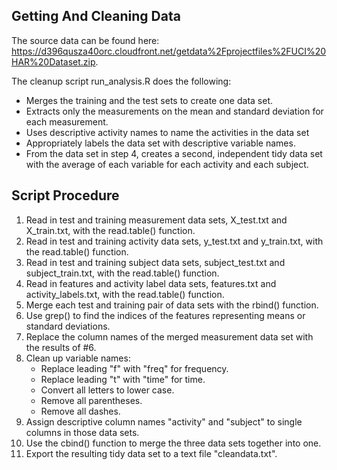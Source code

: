 ## Getting And Cleaning Data

The source data can be found here: https://d396qusza40orc.cloudfront.net/getdata%2Fprojectfiles%2FUCI%20HAR%20Dataset.zip.

The cleanup script run_analysis.R does the following:
- Merges the training and the test sets to create one data set.
- Extracts only the measurements on the mean and standard deviation for each measurement.
- Uses descriptive activity names to name the activities in the data set
- Appropriately labels the data set with descriptive variable names.
- From the data set in step 4, creates a second, independent tidy data set with the average of each variable for each activity and each subject.


Script Procedure
-------------------
1. Read in test and training measurement data sets, X_test.txt and X_train.txt, with the read.table() function.
2. Read in test and training activity data sets, y_test.txt and y_train.txt, with the read.table() function.
3. Read in test and training subject data sets, subject_test.txt and subject_train.txt, with the read.table() function.
4. Read in features and activity label data sets, features.txt and activity_labels.txt, with the read.table() function.
5. Merge each test and training pair of data sets with the rbind() function.
6. Use grep() to find the indices of the features representing means or standard deviations.
7. Replace the column names of the merged measurement data set with the results of #6.
8. Clean up variable names:
    - Replace leading "f" with "freq" for frequency.
    - Replace leading "t" with "time" for time.
    - Convert all letters to lower case.
    - Remove all parentheses.
    - Remove all dashes.
9. Assign descriptive column names "activity" and "subject" to single columns in those data sets.
10. Use the cbind() function to merge the three data sets together into one.
11. Export the resulting tidy data set to a text file "cleandata.txt".


